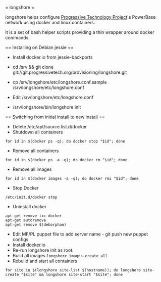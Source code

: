 = longshore =

longshore helps configure [Progressive Technology Project](http://progressivetech.org)'s PowerBase network using docker and linux containers.

It is a set of bash helper scripts providing a thin wrapper around docker commands.

== Installing on Debian jessie ==

 * Install docker.io from jessie-backports

 * cd /srv && git clone git://git.progressivetech.org/provisioning/longshore.git

 * cp /srv/longshore/etc/longshore.conf.sample /srv/longshore/etc/longshore.conf

 * Edit /srv/longshore/etc/longshore.conf

 * /srv/longshore/bin/longshore init

== Switching from initial install to new install ==

 * Delete /etc/apt/source.list.d/docker
 * Shutdown all containers 
```
for id in $(docker ps -q); do docker stop "$id"; done
```
 * Remove all containers
```
for id in $(docker ps -a -q); do docker rm "$id"; done
```
 * Remove all images
```
for id in $(docker images -a -q); do docker rmi "$id"; done
```
 * Stop Docker
```
/etc/init.d/docker stop
```
 * Uninstall docker
```
apt-get remove lxc-docker
apt-get autoremove
apt-get remove $(deborphan)
```
 * Edit MF/PL puppet file to add server name - git push new puppet configs
 * Install docker.io
 * Re-run longshore init as root.
 * Build all images
```longshore images-create all```
 * Rebuild and start all containers
```
for site in $(longshore site-list $(hostname)); do longshore site-create "$site" && longshore site-start "$site"; done
```
